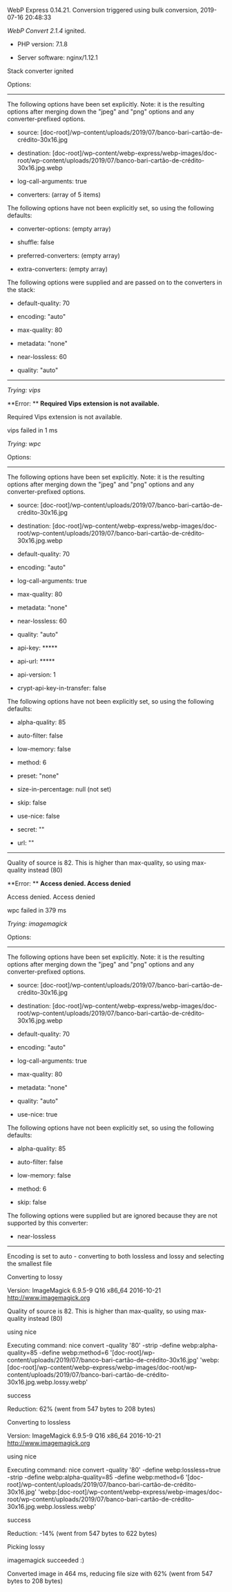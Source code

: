 WebP Express 0.14.21. Conversion triggered using bulk conversion, 2019-07-16 20:48:33

*WebP Convert 2.1.4*  ignited.
- PHP version: 7.1.8
- Server software: nginx/1.12.1

Stack converter ignited

Options:
------------
The following options have been set explicitly. Note: it is the resulting options after merging down the "jpeg" and "png" options and any converter-prefixed options.
- source: [doc-root]/wp-content/uploads/2019/07/banco-bari-cartão-de-crédito-30x16.jpg
- destination: [doc-root]/wp-content/webp-express/webp-images/doc-root/wp-content/uploads/2019/07/banco-bari-cartão-de-crédito-30x16.jpg.webp
- log-call-arguments: true
- converters: (array of 5 items)

The following options have not been explicitly set, so using the following defaults:
- converter-options: (empty array)
- shuffle: false
- preferred-converters: (empty array)
- extra-converters: (empty array)

The following options were supplied and are passed on to the converters in the stack:
- default-quality: 70
- encoding: "auto"
- max-quality: 80
- metadata: "none"
- near-lossless: 60
- quality: "auto"
------------


*Trying: vips* 

**Error: ** **Required Vips extension is not available.** 
Required Vips extension is not available.
vips failed in 1 ms

*Trying: wpc* 

Options:
------------
The following options have been set explicitly. Note: it is the resulting options after merging down the "jpeg" and "png" options and any converter-prefixed options.
- source: [doc-root]/wp-content/uploads/2019/07/banco-bari-cartão-de-crédito-30x16.jpg
- destination: [doc-root]/wp-content/webp-express/webp-images/doc-root/wp-content/uploads/2019/07/banco-bari-cartão-de-crédito-30x16.jpg.webp
- default-quality: 70
- encoding: "auto"
- log-call-arguments: true
- max-quality: 80
- metadata: "none"
- near-lossless: 60
- quality: "auto"
- api-key: *****
- api-url: *****
- api-version: 1
- crypt-api-key-in-transfer: false

The following options have not been explicitly set, so using the following defaults:
- alpha-quality: 85
- auto-filter: false
- low-memory: false
- method: 6
- preset: "none"
- size-in-percentage: null (not set)
- skip: false
- use-nice: false
- secret: ""
- url: ""
------------

Quality of source is 82. This is higher than max-quality, so using max-quality instead (80)

**Error: ** **Access denied. Access denied** 
Access denied. Access denied
wpc failed in 379 ms

*Trying: imagemagick* 

Options:
------------
The following options have been set explicitly. Note: it is the resulting options after merging down the "jpeg" and "png" options and any converter-prefixed options.
- source: [doc-root]/wp-content/uploads/2019/07/banco-bari-cartão-de-crédito-30x16.jpg
- destination: [doc-root]/wp-content/webp-express/webp-images/doc-root/wp-content/uploads/2019/07/banco-bari-cartão-de-crédito-30x16.jpg.webp
- default-quality: 70
- encoding: "auto"
- log-call-arguments: true
- max-quality: 80
- metadata: "none"
- quality: "auto"
- use-nice: true

The following options have not been explicitly set, so using the following defaults:
- alpha-quality: 85
- auto-filter: false
- low-memory: false
- method: 6
- skip: false

The following options were supplied but are ignored because they are not supported by this converter:
- near-lossless
------------

Encoding is set to auto - converting to both lossless and lossy and selecting the smallest file

Converting to lossy
Version: ImageMagick 6.9.5-9 Q16 x86_64 2016-10-21 http://www.imagemagick.org
Quality of source is 82. This is higher than max-quality, so using max-quality instead (80)
using nice
Executing command: nice convert -quality '80' -strip -define webp:alpha-quality=85 -define webp:method=6 '[doc-root]/wp-content/uploads/2019/07/banco-bari-cartão-de-crédito-30x16.jpg' 'webp:[doc-root]/wp-content/webp-express/webp-images/doc-root/wp-content/uploads/2019/07/banco-bari-cartão-de-crédito-30x16.jpg.webp.lossy.webp'
success
Reduction: 62% (went from 547 bytes to 208 bytes)

Converting to lossless
Version: ImageMagick 6.9.5-9 Q16 x86_64 2016-10-21 http://www.imagemagick.org
using nice
Executing command: nice convert -quality '80' -define webp:lossless=true -strip -define webp:alpha-quality=85 -define webp:method=6 '[doc-root]/wp-content/uploads/2019/07/banco-bari-cartão-de-crédito-30x16.jpg' 'webp:[doc-root]/wp-content/webp-express/webp-images/doc-root/wp-content/uploads/2019/07/banco-bari-cartão-de-crédito-30x16.jpg.webp.lossless.webp'
success
Reduction: -14% (went from 547 bytes to 622 bytes)

Picking lossy
imagemagick succeeded :)

Converted image in 464 ms, reducing file size with 62% (went from 547 bytes to 208 bytes)
